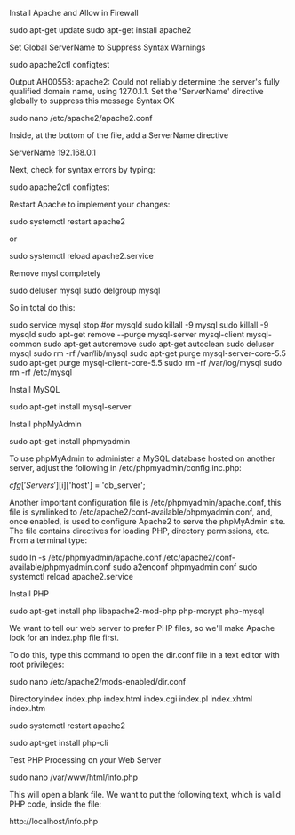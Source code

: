Install Apache and Allow in Firewall

sudo apt-get update
sudo apt-get install apache2

Set Global ServerName to Suppress Syntax Warnings

sudo apache2ctl configtest

Output
AH00558: apache2: Could not reliably determine the server's fully qualified domain name, using 127.0.1.1. Set the 'ServerName' directive globally to suppress this message
Syntax OK

sudo nano /etc/apache2/apache2.conf

Inside, at the bottom of the file, add a ServerName directive

ServerName 192.168.0.1

Next, check for syntax errors by typing:

sudo apache2ctl configtest

Restart Apache to implement your changes:

sudo systemctl restart apache2

or

sudo systemctl reload apache2.service


Remove mysl completely

sudo deluser mysql
sudo delgroup mysql

So in total do this:

sudo service mysql stop  #or mysqld
sudo killall -9 mysql
sudo killall -9 mysqld
sudo apt-get remove --purge mysql-server mysql-client mysql-common
sudo apt-get autoremove
sudo apt-get autoclean
sudo deluser mysql
sudo rm -rf /var/lib/mysql
sudo apt-get purge mysql-server-core-5.5
sudo apt-get purge mysql-client-core-5.5
sudo rm -rf /var/log/mysql
sudo rm -rf /etc/mysql


Install MySQL

sudo apt-get install mysql-server

Install phpMyAdmin

sudo apt-get install phpmyadmin

To use phpMyAdmin to administer a MySQL database hosted on another server, adjust the following in /etc/phpmyadmin/config.inc.php: 

$cfg['Servers'][$i]['host'] = 'db_server';

Another important configuration file is /etc/phpmyadmin/apache.conf, this file is symlinked to /etc/apache2/conf-available/phpmyadmin.conf, and, once enabled, is used to configure Apache2 to serve the phpMyAdmin site. The file contains directives for loading PHP, directory permissions, etc. From a terminal type:

sudo ln -s /etc/phpmyadmin/apache.conf /etc/apache2/conf-available/phpmyadmin.conf
sudo a2enconf phpmyadmin.conf
sudo systemctl reload apache2.service

Install PHP

sudo apt-get install php libapache2-mod-php php-mcrypt php-mysql

We want to tell our web server to prefer PHP files, so we'll make Apache look for an index.php file first.

To do this, type this command to open the dir.conf file in a text editor with root privileges:

sudo nano /etc/apache2/mods-enabled/dir.conf


<IfModule mod_dir.c>
    DirectoryIndex index.php index.html index.cgi index.pl index.xhtml index.htm
</IfModule>

sudo systemctl restart apache2

sudo apt-get install php-cli

Test PHP Processing on your Web Server

sudo nano /var/www/html/info.php

This will open a blank file. We want to put the following text, which is valid PHP code, inside the file:

<?php

phpinfo();

?>

http://localhost/info.php
